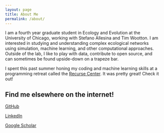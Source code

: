 ```yaml
---
layout: page
title: About Me
permalink: /about/
---
```


I am a fourth year graduate student in Ecology and Evolution at the
University of Chicago, working with Stefano Allesina and Tim
Wootton. I am interested in studying and understanding complex
ecological networks using simulation, machine learning, and other
computational approaches. Outside of the lab, I like to play with
data, contribute to open source, and can sometimes be found
upside-down on a trapeze bar.

I spent this past summer honing my coding and machine learning skills
at a programming retreat called the
[Recurse Center](https://www.recurse.com/). It was pretty great! Check
it out!

## Find me elsewhere on the internet!
[GitHub](https://github.com/esander91)


[LinkedIn](https://www.linkedin.com/profile/view?id=AAIAAApzv2UBCpUqH-gYsrWn46LuuUACmurwpCE&trk=nav_responsive_tab_profile)


[Google Scholar](https://scholar.google.com/citations?user=8nKpCBYAAAAJ&hl=en&oi=sra)
